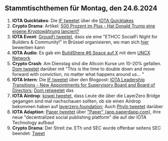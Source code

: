 ## Stammtischthemen für Montag, den 24.6.2024

1. **IOTA Quicktakes**: Die [IF tweetet](https://x.com/iota/status/1802627295305204050) über die [IOTA Quicktakes](https://x.com/i/status/1802627295305204050)
2. **Crypto Drama**: Artikel: [500 Prozent im Plus - Hat Donald Trump eine eigene Kryptowährung lanciert?](https://www.btc-echo.de/schlagzeilen/djt-hat-donald-trump-eine-eigene-kryptowaehrung-lanciert-186674/)
3. **IOTA Event**: [GroupFi tweetet](https://x.com/groupfi_ai/status/1802978142384230781), dass sie eine "ETHCC SocialFi Night for Builders & Community!" in Brüssel organisieren, wo man sich [hier](https://lu.ma/20w8tlgh) bewerben kann
4. **IOTA Audio**: Es gab ein [BuildShere #6 Space auf X](https://x.com/i/spaces/1YpKkwgolmYKj) mit dem [UNCX Network](https://x.com/UNCX_token)
5. **Crypto Crash**: Am Dienstag sind die Altcoin Kurse um 10-20% gefallen. [Dom tweetet](https://x.com/DomSchiener/status/1802967809829245434) darüber mit "This is the time to double down and move forward with conviction, no matter what happens around us... "
6. **IOTA Intern**: Die [IF tweetet]([https://x.com/iota/status/1803058889778233816](https://x.com/iota/status/1803058894404469081)) über den Blogpost: [IOTA Leadership Transitions - New Appointments for Supervisory Board and Board of Directors](https://blog.iota.org/iota-leadership-transitions/); [Dom retweetet](https://x.com/DomSchiener/status/1803060087914701181) das
7. **IOTA Airdrop**: [kowei  tweetet](https://x.com/kowei1995/status/1803298457014378584), dass Leute die über die LayerZero Bridge gegangen sind mal nachschauen sollten, ob sie einen Airdrop bekommen haben auf [layerzero.foundation](https://www.layerzero.foundation/); Auch [Phylo tweetet](https://x.com/PhyloIota/status/1803304288959209692) darüber
8. **IOTA Adaption**: [Paper tweetet](https://x.com/paperdapp/status/1803077901526417871) über ["Paper" (app.paperdapp.com)](https://app.paperdapp.com/post/0xCb7f9D720430E06603E8E6a73ca490A881A08B44), ihre neue "decentralized social publishing platform" die auf der IOTA Technology aufbaut
9. **Crypto Drama**: Der Streit zw. ETh und SEC wurde offenbar seitens SEC beendet: [Tweet](https://x.com/AltcoinDailyio/status/1803258103888224404)
   
